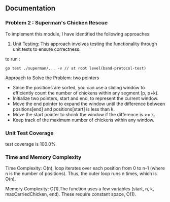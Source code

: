 ## Documentation
### Problem 2 : Superman's Chicken Rescue
To implement this module, I have identified the following approaches:

1. Unit Testing: This approach involves testing the functionality through unit tests to ensure correctness.

to run :
```
go test ./superman/... -v // at root level(band-protocol-test)
```

Approach to Solve the Problem: two pointers

- Since the positions are sorted, you can use a sliding window to efficiently count the number of chickens within any segment [p, p+k).
- Initialize two pointers, start and end, to represent the current window.
- Move the end pointer to expand the window until the difference between positions[end] and positions[start] is less than k.
- Move the start pointer to shrink the window if the difference is >= k.
- Keep track of the maximum number of chickens within any window.

### Unit Test Coverage
test coverage is 100.0%


### Time and Memory Complexity 
Time Complexity: O(n), loop iterates over each position from 0 to n-1 (where n is the number of positions). Thus, the outer loop runs n times, which is O(n).

Memory Complexity: O(1),The function uses a few variables (start, n, k, maxCarriedChicken, end). These require constant space, O(1).
